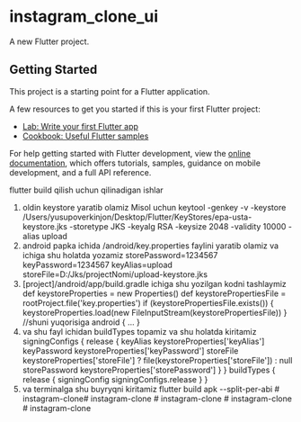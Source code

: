 # instagram_clone_ui

A new Flutter project.

## Getting Started

This project is a starting point for a Flutter application.

A few resources to get you started if this is your first Flutter project:

- [Lab: Write your first Flutter app](https://docs.flutter.dev/get-started/codelab)
- [Cookbook: Useful Flutter samples](https://docs.flutter.dev/cookbook)

For help getting started with Flutter development, view the
[online documentation](https://docs.flutter.dev/), which offers tutorials,
samples, guidance on mobile development, and a full API reference.

flutter build qilish uchun qilinadigan ishlar
1. oldin keystore yaratib olamiz Misol uchun
  keytool -genkey -v -keystore /Users/yusupoverkinjon/Desktop/Flutter/KeyStores/epa-usta-keystore.jks -storetype JKS -keyalg RSA -keysize 2048 -validity 10000 -alias upload
2. android papka ichida /android/key.properties faylini yaratib olamiz va ichiga shu holatda yozamiz
storePassword=1234567
keyPassword=1234567
keyAlias=upload
storeFile=D:/Jks/projectNomi/upload-keystore.jks
3. [project]/android/app/build.gradle ichiga shu yozilgan kodni tashlaymiz
def keystoreProperties = new Properties()
   def keystorePropertiesFile = rootProject.file('key.properties')
   if (keystorePropertiesFile.exists()) {
       keystoreProperties.load(new FileInputStream(keystorePropertiesFile))
   }
//shuni yuqorisiga
   android {
         ...
   }
4. va shu fayl ichidan  buildTypes topamiz va shu holatda kiritamiz
   signingConfigs {
       release {
           keyAlias keystoreProperties['keyAlias']
           keyPassword keystoreProperties['keyPassword']
           storeFile keystoreProperties['storeFile'] ? file(keystoreProperties['storeFile']) : null
           storePassword keystoreProperties['storePassword']
       }
   }
   buildTypes {
       release {
           signingConfig signingConfigs.release
       }
   }
5. va terminalga shu buyryqni kiritamiz 
flutter build apk --split-per-abi # instagram-clone#   i n s t a g r a m - c l o n e  
 #   i n s t a g r a m - c l o n e  
 #   i n s t a g r a m - c l o n e  
 #   i n s t a g r a m - c l o n e  
 